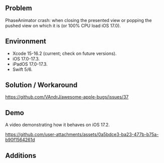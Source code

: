 ## Problem


PhaseAnimator crash: when closing the presented view or popping the pushed view on which it is (or 100% CPU load iOS 17.0).


## Environment


- Xcode 15-16.2 (current; check on future versions).
- iOS 17.0-17.3.
- iPadOS 17.0-17.3.
- Swift 5/6.


## Solution / Workaround


https://github.com/VAndrJ/awesome-apple-bugs/issues/37


## Demo


A video demonstrating how it behaves on iOS 17.2.


https://github.com/user-attachments/assets/0a5bdce3-ba23-477b-b75a-b90f1564261d


## Additions

